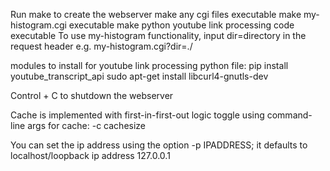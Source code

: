 Run make to create the webserver
make any cgi files executable
make my-histogram.cgi executable
make python youtube link processing code executable
To use my-histogram functionality, input dir=directory in the request header
    e.g. my-histogram.cgi?dir=./

modules to install for youtube link processing python file:
    pip install youtube_transcript_api
    sudo apt-get install libcurl4-gnutls-dev

Control + C to shutdown the webserver

Cache is implemented with first-in-first-out logic
    toggle using command-line args
    for cache: -c cachesize

You can set the ip address using the option -p IPADDRESS; it defaults to localhost/loopback ip address 127.0.0.1
